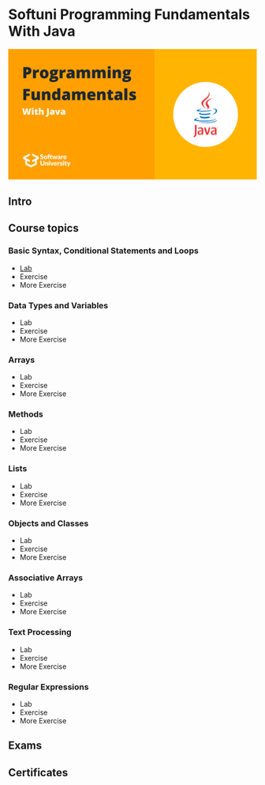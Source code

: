 # Softuni Programming Fundamentals With Java

![programming-fundamentals-softuni](programming-fundamentals-softuni.png)

## Intro


## Course topics
### Basic Syntax, Conditional Statements and Loops
- [Lab](https://github.com/DenisBuserski/Softuni_Programming_Fundamentals_Java/tree/main/Basic_Syntax_Conditional_Statements_And_Loops_Lab)
- Exercise
- More Exercise
### Data Types and Variables
- Lab
- Exercise
- More Exercise
### Arrays
- Lab
- Exercise
- More Exercise
### Methods
- Lab
- Exercise
- More Exercise
### Lists
- Lab
- Exercise
- More Exercise
### Objects and Classes
- Lab
- Exercise
- More Exercise
### Associative Arrays
- Lab
- Exercise
- More Exercise
### Text Processing
- Lab
- Exercise
- More Exercise
### Regular Expressions
- Lab
- Exercise
- More Exercise


## Exams

## Certificates
